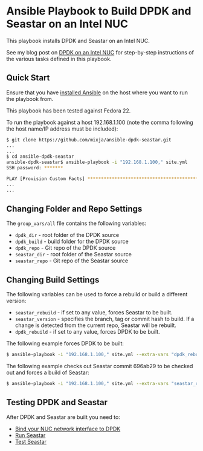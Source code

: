 # Ansible Playbook to Build DPDK and Seastar on an Intel NUC

This playbook installs DPDK and Seastar on an Intel NUC.

See my blog post on [DPDK on an Intel NUC](http://pseudo.co.de/dpdk-on-an-intel-nuc/) for step-by-step instructions of the various tasks defined in this playbook.

## Quick Start
Ensure that you have [installed Ansible](http://docs.ansible.com/ansible/intro_installation.html) on the host where you want to run the playbook from.

This playbook has been tested against Fedora 22.

To run the playbook against a host 192.168.1.100 (note the comma following the host name/IP address must be included):

```bash 
$ git clone https://github.com/mixja/ansible-dpdk-seastar.git 
...
...
$ cd ansible-dpdk-seastar
ansible-dpdk-seastar$ ansible-playbook -i "192.168.1.100," site.yml
SSH password: *******

PLAY [Provision Custom Facts] *************************************************
...
...
```

## Changing Folder and Repo Settings

The `group_vars/all` file contains the following variables:

- `dpdk_dir` - root folder of the DPDK source
- `dpdk_build` - build folder for the DPDK source
- `dpdk_repo` - Git repo of the DPDK source
- `seastar_dir` - root folder of the Seastar source
- `seastar_repo` - Git repo of the Seastar source

## Changing Build Settings

The following variables can be used to force a rebuild or build a different version:

- `seastar_rebuild` - if set to any value, forces Seastar to be built.
- `seastar_version` - specifies the branch, tag or commit hash to build.  If a change is detected from the current repo, Seastar will be rebuilt.
- `dpdk_rebuild` - if set to any value, forces DPDK to be built.

The following example forces DPDK to be built:

```bash
$ ansible-playbook -i "192.168.1.100," site.yml --extra-vars "dpdk_rebuild=true"
```

The following example checks out Seastar commit 696ab29 to be checked out and forces a build of Seastar:

```bash
$ ansible-playbook -i "192.168.1.100," site.yml --extra-vars "seastar_rebuild=true seastar_version=696ab29"
``` 

## Testing DPDK and Seastar

After DPDK and Seastar are built you need to:

- [Bind your NUC network interface to DPDK](http://pseudo.co.de/dpdk-on-an-intel-nuc/#binding-dpdk)
- [Run Seastar](http://pseudo.co.de/dpdk-on-an-intel-nuc/#running-seastar)
- [Test Seastar](http://pseudo.co.de/dpdk-on-an-intel-nuc/#testing-seastar)
